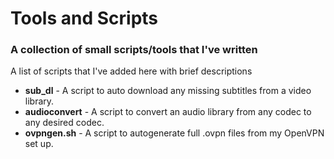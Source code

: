 # Tools and Scripts
### A collection of small scripts/tools that I've written

A list of scripts that I've added here with brief descriptions

- **sub_dl** - A script to auto download any missing subtitles from a video library.
- **audioconvert** - A script to convert an audio library from any codec to any desired codec.
- **ovpngen.sh** - A script to autogenerate full .ovpn files from my OpenVPN set up.
